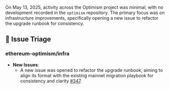 On May 13, 2025, activity across the Optimism project was minimal, with no development recorded in the `optimism` repository. The primary focus was on infrastructure improvements, specifically opening a new issue to refactor the upgrade runbook for consistency.

## 🐞 Issue Triage
### ethereum-optimism/infra
- **New Issues**:
    - A new issue was opened to refactor the upgrade runbook, aiming to align its format with the existing mainnet migration playbook for consistency and clarity [#347](https://github.com/ethereum-optimism/infra/issues/347).